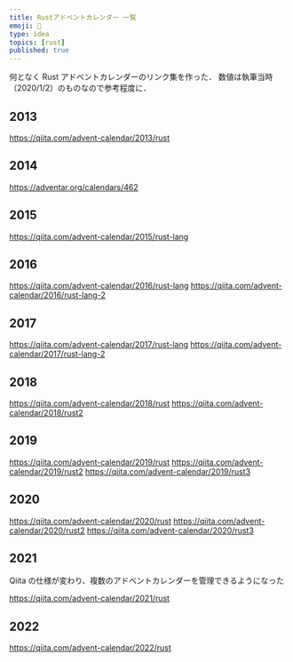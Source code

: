```yaml
---
title: Rustアドベントカレンダー 一覧
emoji: 🎄
type: idea
topics: [rust]
published: true
---
```


何となく Rust アドベントカレンダーのリンク集を作った．
数値は執筆当時（2020/1/2）のものなので参考程度に．

## 2013

https://qiita.com/advent-calendar/2013/rust

## 2014

https://adventar.org/calendars/462

## 2015

https://qiita.com/advent-calendar/2015/rust-lang

## 2016

https://qiita.com/advent-calendar/2016/rust-lang
https://qiita.com/advent-calendar/2016/rust-lang-2

## 2017

https://qiita.com/advent-calendar/2017/rust-lang
https://qiita.com/advent-calendar/2017/rust-lang-2

## 2018

https://qiita.com/advent-calendar/2018/rust
https://qiita.com/advent-calendar/2018/rust2

## 2019

https://qiita.com/advent-calendar/2019/rust
https://qiita.com/advent-calendar/2019/rust2
https://qiita.com/advent-calendar/2019/rust3

## 2020

https://qiita.com/advent-calendar/2020/rust
https://qiita.com/advent-calendar/2020/rust2
https://qiita.com/advent-calendar/2020/rust3

## 2021

Qiita の仕様が変わり、複数のアドベントカレンダーを管理できるようになった

https://qiita.com/advent-calendar/2021/rust

## 2022

https://qiita.com/advent-calendar/2022/rust
